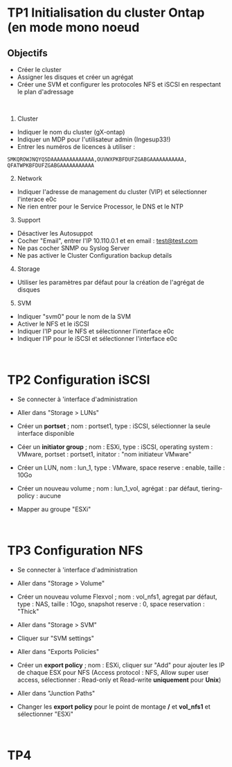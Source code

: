 # TP1 Initialisation du cluster Ontap (en mode mono noeud

## Objectifs
* Créer le cluster
* Assigner les disques et créer un agrégat
* Créer une SVM et configurer les protocoles NFS et iSCSI en respectant le plan d'adressage

&nbsp;&nbsp;

1. Cluster
- Indiquer le nom du cluster (gX-ontap)
- Indiquer un MDP pour l'utilisateur admin (Ingesup33!)
- Entrer les numéros de licences à utiliser :
```
SMKQROWJNQYQSDAAAAAAAAAAAAAA,OUVWXPKBFDUFZGABGAAAAAAAAAAA,
QFATWPKBFDUFZGABGAAAAAAAAAAA
```


2. Network
- Indiquer l'adresse de management du cluster (VIP) et sélectionner l'interace e0c
- Ne rien entrer pour le Service Processor, le DNS et le NTP


3. Support
- Désactiver les Autosuppot
- Cocher "Email", entrer l'IP 10.110.0.1 et en email : test@test.com
- Ne pas cocher SNMP ou Syslog Server
- Ne pas activer le Cluster Configuration backup details


4. Storage
- Utiliser les paramètres par défaut pour la création de l'agrégat de disques


5. SVM
- Indiquer "svm0" pour le nom de la SVM
- Activer le NFS et le iSCSI
- Indiquer l'IP pour le NFS et sélectionner l'interface e0c
- Indiquer l'IP pour le iSCSI et sélectionner l'interface e0c

&nbsp;&nbsp;

# TP2 Configuration iSCSI

* Se connecter à 'interface d'administration
* Aller dans "Storage > LUNs"
* Créer un **portset** ; nom : portset1, type : iSCSI, sélectionner la seule interface disponible
* Céer un **initiator group** ;  nom : ESXi, type : iSCSI, operating system : VMware, portset : portset1, initator : "nom initiateur VMware"


* Créer un LUN, nom : lun_1, type : VMware, space reserve : enable, taille : 10Go
* Créer un nouveau volume ; nom : lun_1_vol, agrégat : par défaut, tiering-policy : aucune
* Mapper au groupe "ESXi"

&nbsp;&nbsp;

# TP3 Configuration NFS

* Se connecter à 'interface d'administration
* Aller dans "Storage > Volume"
* Créer un nouveau volume Flexvol ; nom : vol_nfs1, agregat par défaut, type : NAS, taille : 1Ogo, snapshot reserve : 0, space reservation : "Thick"


* Aller dans "Storage > SVM"
* Cliquer sur "SVM settings"
* Aller dans "Exports Policies"
* Créer un **export policy** ; nom : ESXi, cliquer sur "Add" pour ajouter les IP de chaque ESX pour NFS (Access protocol : NFS, Allow super user access, sélectionner : Read-only et Read-write **uniquement** pour **Unix**)


* Aller dans "Junction Paths"
* Changer les **export policy** pour le point de montage **/** et **vol_nfs1** et sélectionner "ESXi"

&nbsp;&nbsp;

# TP4
